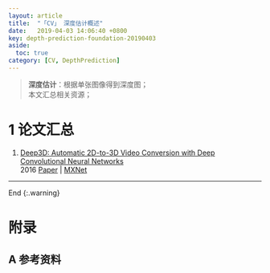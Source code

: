 ```yaml
---
layout: article
title:  "「CV」 深度估计概述"
date:   2019-04-03 14:06:40 +0800
key: depth-prediction-foundation-20190403
aside:
  toc: true
category: [CV, DepthPrediction]
---
```


>**深度估计**：根据单张图像得到深度图；        
本文汇总相关资源；   

<!--more-->  

# 1 论文汇总

1. [Deep3D: Automatic 2D-to-3D Video Conversion with Deep Convolutional Neural Networks](http://cn.arxiv.org/abs/1604.03650)   
2016 [Paper](https://arxiv.org/abs/1604.03650) | [MXNet](https://github.com/piiswrong/deep3d)        


-------------------  
 End
{:.warning}  


# 附录
## A 参考资料
